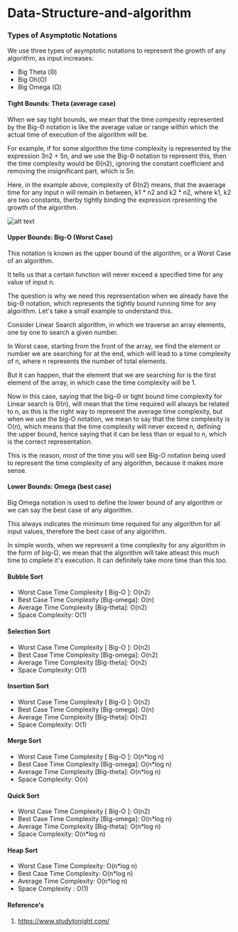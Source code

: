 # Data-Structure-and-algorithm

### Types of Asymptotic Notations
We use three types of asymptotic notations to represent the growth of any algorithm, as input increases:

- Big Theta (Θ)
- Big Oh(O)
- Big Omega (Ω)

#### Tight Bounds: Theta (average case)
When we say tight bounds, we mean that the time compexity represented by the Big-Θ notation is like the average value or range within which the actual time of execution of the algorithm will be.

For example, if for some algorithm the time complexity is represented by the expression 3n2 + 5n, and we use the Big-Θ notation to represent this, then the time complexity would be Θ(n2), 
ignoring the constant coefficient and removing the insignificant part, which is 5n.

Here, in the example above, complexity of Θ(n2) means, that the avaerage time for any input n will remain in between, k1 * n2 and k2 * n2, where k1, k2 are two constants, therby tightly binding the expression rpresenting the growth of the algorithm.

![alt text](https://github.com/sangkhochil/java/blob/main/Resources/asymptotic_notation.png?raw=true)

#### Upper Bounds: Big-O (Worst Case)
This notation is known as the upper bound of the algorithm, or a Worst Case of an algorithm.

It tells us that a certain function will never exceed a specified time for any value of input n.

The question is why we need this representation when we already have the big-Θ notation, which represents the tightly bound running time for any algorithm. Let's take a small example to understand this.

Consider Linear Search algorithm, in which we traverse an array elements, one by one to search a given number.

In Worst case, starting from the front of the array, we find the element or number we are searching for at the end, which will lead to a time complexity of n, where n represents the number of total elements.

But it can happen, that the element that we are searching for is the first element of the array, in which case the time complexity will be 1.

Now in this case, saying that the big-Θ or tight bound time complexity for Linear search is Θ(n), will mean that the time required will always be related to n, as this is the right way to represent the average time complexity, but when we use the big-O notation, we mean to say that the time complexity is O(n), which means that the time complexity will never exceed n, defining the upper bound, hence saying that it can be less than or equal to n, which is the correct representation.

This is the reason, most of the time you will see Big-O notation being used to represent the time complexity of any algorithm, because it makes more sense.

#### Lower Bounds: Omega (best case)
Big Omega notation is used to define the lower bound of any algorithm or we can say the best case of any algorithm.

This always indicates the minimum time required for any algorithm for all input values, therefore the best case of any algorithm.

In simple words, when we represent a time complexity for any algorithm in the form of big-Ω, we mean that the algorithm will take atleast this much time to cmplete it's execution. It can definitely take more time than this too.

#### Bubble Sort
- Worst Case Time Complexity [ Big-O ]: O(n2)
- Best Case Time Complexity [Big-omega]: O(n)
- Average Time Complexity [Big-theta]: O(n2)
- Space Complexity: O(1)

#### Selection Sort
- Worst Case Time Complexity [ Big-O ]: O(n2)
- Best Case Time Complexity [Big-omega]: O(n2)
- Average Time Complexity [Big-theta]: O(n2)
- Space Complexity: O(1)

#### Insertion Sort
- Worst Case Time Complexity [ Big-O ]: O(n2)
- Best Case Time Complexity [Big-omega]: O(n)
- Average Time Complexity [Big-theta]: O(n2)
- Space Complexity: O(1)

#### Merge Sort
- Worst Case Time Complexity [ Big-O ]: O(n*log n)
- Best Case Time Complexity [Big-omega]: O(n*log n)
- Average Time Complexity [Big-theta]: O(n*log n)
- Space Complexity: O(n)

#### Quick Sort
- Worst Case Time Complexity [ Big-O ]: O(n2)
- Best Case Time Complexity [Big-omega]: O(n*log n)
- Average Time Complexity [Big-theta]: O(n*log n)
- Space Complexity: O(n*log n)

#### Heap Sort
- Worst Case Time Complexity: O(n*log n)
- Best Case Time Complexity: O(n*log n)
- Average Time Complexity: O(n*log n)
- Space Complexity : O(1)

#### Reference's ####
1. https://www.studytonight.com/